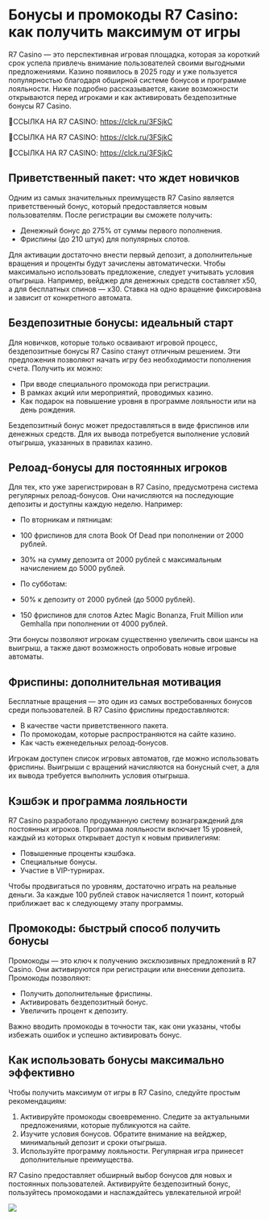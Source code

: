 # Бонусы и промокоды R7 Casino: как получить максимум от игры

R7 Casino — это перспективная игровая площадка, которая за короткий срок успела привлечь внимание пользователей своими выгодными предложениями. Казино появилось в 2025 году и уже пользуется популярностью благодаря обширной системе бонусов и программе лояльности. Ниже подробно рассказывается, какие возможности открываются перед игроками и как активировать бездепозитные бонусы R7 Casino.

🔗ССЫЛКА НА R7 CASINO: https://clck.ru/3FSjkC

🔗ССЫЛКА НА R7 CASINO: https://clck.ru/3FSjkC

🔗ССЫЛКА НА R7 CASINO: https://clck.ru/3FSjkC

## Приветственный пакет: что ждет новичков

Одним из самых значительных преимуществ R7 Casino является приветственный бонус, который предоставляется новым пользователям. После регистрации вы сможете получить:

- Денежный бонус до 275% от суммы первого пополнения.
- Фриспины (до 210 штук) для популярных слотов.

Для активации достаточно внести первый депозит, а дополнительные вращения и проценты будут зачислены автоматически. Чтобы максимально использовать предложение, следует учитывать условия отыгрыша. Например, вейджер для денежных средств составляет х50, а для бесплатных спинов — х30. Ставка на одно вращение фиксирована и зависит от конкретного автомата.

## Бездепозитные бонусы: идеальный старт

Для новичков, которые только осваивают игровой процесс, бездепозитные бонусы R7 Casino станут отличным решением. Эти предложения позволяют начать игру без необходимости пополнения счета. Получить их можно:

- При вводе специального промокода при регистрации.
- В рамках акций или мероприятий, проводимых казино.
- Как подарок на повышение уровня в программе лояльности или на день рождения.

Бездепозитный бонус может предоставляться в виде фриспинов или денежных средств. Для их вывода потребуется выполнение условий отыгрыша, указанных в правилах казино.

## Релоад-бонусы для постоянных игроков

Для тех, кто уже зарегистрирован в R7 Casino, предусмотрена система регулярных релоад-бонусов. Они начисляются на последующие депозиты и доступны каждую неделю. Например:

- По вторникам и пятницам:

- 100 фриспинов для слота Book Of Dead при пополнении от 2000 рублей.
- 30% на сумму депозита от 2000 рублей с максимальным начислением до 5000 рублей.

- По субботам:

- 50% к депозиту от 2000 рублей (до 5000 рублей).
- 150 фриспинов для слотов Aztec Magic Bonanza, Fruit Million или Gemhalla при пополнении от 4000 рублей.

Эти бонусы позволяют игрокам существенно увеличить свои шансы на выигрыш, а также дают возможность опробовать новые игровые автоматы.

## Фриспины: дополнительная мотивация

Бесплатные вращения — это один из самых востребованных бонусов среди пользователей. В R7 Casino фриспины предоставляются:

- В качестве части приветственного пакета.
- По промокодам, которые распространяются на сайте казино.
- Как часть еженедельных релоад-бонусов.

Игрокам доступен список игровых автоматов, где можно использовать фриспины. Выигрыши с вращений начисляются на бонусный счет, а для их вывода требуется выполнить условия отыгрыша.

## Кэшбэк и программа лояльности

R7 Casino разработало продуманную систему вознаграждений для постоянных игроков. Программа лояльности включает 15 уровней, каждый из которых открывает доступ к новым привилегиям:

- Повышенные проценты кэшбэка.
- Специальные бонусы.
- Участие в VIP-турнирах.

Чтобы продвигаться по уровням, достаточно играть на реальные деньги. За каждые 100 рублей ставок начисляется 1 поинт, который приближает вас к следующему этапу программы.

## Промокоды: быстрый способ получить бонусы

Промокоды — это ключ к получению эксклюзивных предложений в R7 Casino. Они активируются при регистрации или внесении депозита. Промокоды позволяют:

- Получить дополнительные фриспины.
- Активировать бездепозитный бонус.
- Увеличить процент к депозиту.

Важно вводить промокоды в точности так, как они указаны, чтобы избежать ошибок и успешно активировать бонус.

## Как использовать бонусы максимально эффективно

Чтобы получить максимум от игры в R7 Casino, следуйте простым рекомендациям:

1. Активируйте промокоды своевременно. Следите за актуальными предложениями, которые публикуются на сайте.
2. Изучите условия бонусов. Обратите внимание на вейджер, минимальный депозит и сроки отыгрыша.
3. Используйте программу лояльности. Регулярная игра принесет дополнительные преимущества.

R7 Casino предоставляет обширный выбор бонусов для новых и постоянных пользователей. Активируйте бездепозитный бонус, пользуйтесь промокодами и наслаждайтесь увлекательной игрой!

[![](https://i.ibb.co/9VfsgpJ/2.jpg)](https://i.ibb.co/9VfsgpJ/2.jpg)
